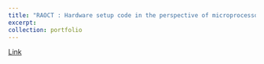 ```yaml
---
title: "RAOCT : Hardware setup code in the perspective of microprocessor & Desktop"
excerpt: 
collection: portfolio
---
```


[Link](https://github.com/Kyoungmo-Koo/RAOCT_Digital_Interface)